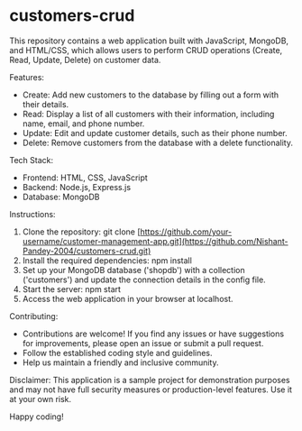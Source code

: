 # customers-crud
This repository contains a web application built with JavaScript, MongoDB, and HTML/CSS, which allows users to perform CRUD operations (Create, Read, Update, Delete) on customer data.

Features:
- Create: Add new customers to the database by filling out a form with their details.
- Read: Display a list of all customers with their information, including name, email, and phone number.
- Update: Edit and update customer details, such as their  phone number.
- Delete: Remove customers from the database with a delete functionality.

Tech Stack:
- Frontend: HTML, CSS, JavaScript
- Backend: Node.js, Express.js
- Database: MongoDB 

Instructions:
1. Clone the repository: git clone [https://github.com/your-username/customer-management-app.git](https://github.com/Nishant-Pandey-2004/customers-crud.git)
2. Install the required dependencies: npm install
3. Set up your MongoDB database ('shopdb') with a collection ('customers') and update the connection details in the config file.
4. Start the server: npm start
5. Access the web application in your browser at localhost.

Contributing:
- Contributions are welcome! If you find any issues or have suggestions for improvements, please open an issue or submit a pull request.
- Follow the established coding style and guidelines.
- Help us maintain a friendly and inclusive community.


Disclaimer:
This application is a sample project for demonstration purposes and may not have full security measures or production-level features. Use it at your own risk.

Happy coding!

